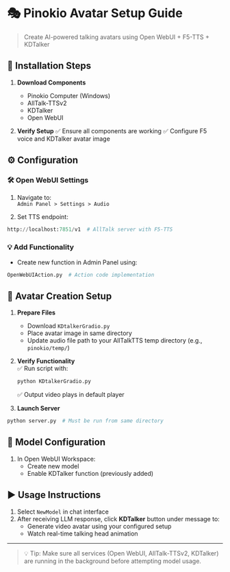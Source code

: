 
# 🎭 Pinokio Avatar Setup Guide
> Create AI-powered talking avatars using Open WebUI + F5-TTS + KDTalker

## 🔧 Installation Steps

1. **Download Components**  
   - Pinokio Computer (Windows)
   - AllTalk-TTSv2
   - KDTalker
   - Open WebUI

2. **Verify Setup**
   ✅ Ensure all components are working
   ✅ Configure F5 voice and KDTalker avatar image
   
## ⚙️ Configuration

### 🛠 Open WebUI Settings
1. Navigate to:  
   `Admin Panel > Settings > Audio`
   
2. Set TTS endpoint:
```python
http://localhost:7851/v1  # AllTalk server with F5-TTS
```

### 💡 Add Functionality
- Create new function in Admin Panel using:
```python
OpenWebUIAction.py  # Action code implementation
```

## 🎨 Avatar Creation Setup

1. **Prepare Files**
   - Download `KDtalkerGradio.py`
   - Place avatar image in same directory
   - Update audio file path to your AllTalkTTS temp directory (e.g., `pinokio/temp/`)

2. **Verify Functionality**  
   ✅ Run script with:  
   ```bash
   python KDtalkerGradio.py
   ```
   ✅ Output video plays in default player

3. **Launch Server**
```bash
python server.py  # Must be run from same directory
```

## 🧪 Model Configuration

1. In Open WebUI Workspace:
   - Create new model
   - Enable KDTalker function (previously added)

## ▶️ Usage Instructions

1. Select `NewModel` in chat interface
2. After receiving LLM response, click **KDTalker** button under message to:
   - Generate video avatar using your configured setup
   - Watch real-time talking head animation

---

> 💡 Tip: Make sure all services (Open WebUI, AllTalk-TTSv2, KDTalker) are running in the background before attempting model usage.
